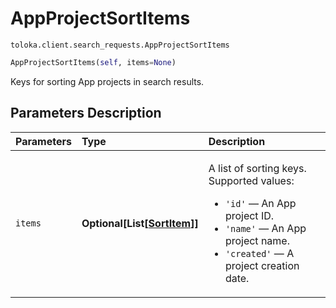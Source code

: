 # AppProjectSortItems
`toloka.client.search_requests.AppProjectSortItems`

```python
AppProjectSortItems(self, items=None)
```

Keys for sorting App projects in search results.

## Parameters Description

| Parameters | Type | Description |
| :----------| :----| :-----------|
`items`|**Optional\[List\[[SortItem](toloka.client.search_requests.AppProjectSortItems.SortItem.md)\]\]**|<p>A list of sorting keys. Supported values:</p> <ul> <li>`'id'` — An App project ID.</li> <li>`'name'` — An App project name.</li> <li>`'created'` — A project creation date.</li> </ul>
